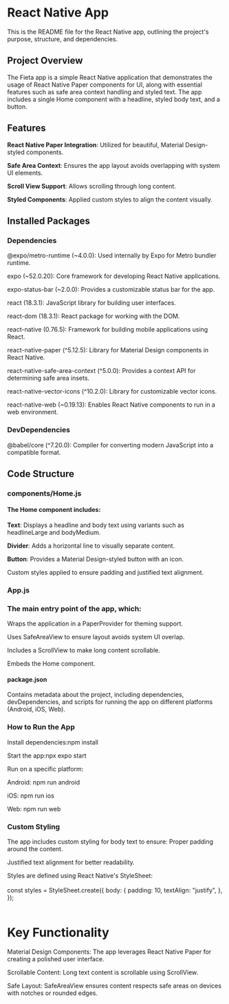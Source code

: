 <h1>React Native App</h1> 

This is the README file for the  React Native app, outlining the project's purpose, structure, and dependencies.</br>

<h2>Project Overview</h2>

<p>The Fieta app is a simple React Native application that demonstrates the usage of React Native Paper components for UI, along with essential features such as safe area context handling and styled text. The app includes a single Home component with a headline, styled body text, and a button.</p>

<h2>Features</h2>

<b>React Native Paper Integration</b>: Utilized for beautiful, Material Design-styled components.<br/>

<b>Safe Area Context</b>: Ensures the app layout avoids overlapping with system UI elements.</br>

<b>Scroll View Support</b>: Allows scrolling through long content.</br>

<b>Styled Components</b>: Applied custom styles to align the content visually.

<h2>Installed Packages</h2>

<h3>Dependencies</h3>

@expo/metro-runtime (~4.0.0): Used internally by Expo for Metro bundler runtime.

expo (~52.0.20): Core framework for developing React Native applications.

expo-status-bar (~2.0.0): Provides a customizable status bar for the app.

react (18.3.1): JavaScript library for building user interfaces.

react-dom (18.3.1): React package for working with the DOM.

react-native (0.76.5): Framework for building mobile applications using React.

react-native-paper (^5.12.5): Library for Material Design components in React Native.

react-native-safe-area-context (^5.0.0): Provides a context API for determining safe area insets.

react-native-vector-icons (^10.2.0): Library for customizable vector icons.

react-native-web (~0.19.13): Enables React Native components to run in a web environment.

<h3>DevDependencies</h3>

@babel/core (^7.20.0): Compiler for converting modern JavaScript into a compatible format.

<h2>Code Structure</h2>

<h3>components/Home.js</h3>

<h4>The Home component includes:</h4>

<strong>Text</strong>: Displays a headline and body text using variants such as headlineLarge and bodyMedium.<br/>

<strong>Divider</strong>: Adds a horizontal line to visually separate content.<br/>

<strong>Button</strong>: Provides a Material Design-styled button with an icon.<br/>

Custom styles applied to ensure padding and justified text alignment.

<h3>App.js</h3>

<h3>The main entry point of the app, which:</h3>

Wraps the application in a PaperProvider for theming support.<br/>

Uses SafeAreaView to ensure layout avoids system UI overlap.<br/>

Includes a ScrollView to make long content scrollable.<br/>

Embeds the Home component.<br/>

<h4>package.json</h4>

Contains metadata about the project, including dependencies, devDependencies, and scripts for running the app on different platforms (Android, iOS, Web).<br/>


<h3>How to Run the App</h3>

Install dependencies:npm install<br/>

Start the app:npx expo start<br/>

Run on a specific platform:<br/>

Android: npm run android<br/>

iOS: npm run ios<br/>

Web: npm run web<br/>

<h3>Custom Styling</h3>

The app includes custom styling for body text to ensure:
Proper padding around the content.<br/>

Justified text alignment for better readability.<br/>

Styles are defined using React Native's StyleSheet:<br/><br/>
const styles = StyleSheet.create({
  body: {
    padding: 10,
    textAlign: "justify",
  },
});
<br/>
<br/>

<h1>Key Functionality</h1>

Material Design Components: The app leverages React Native Paper for creating a polished user interface.<br/>

Scrollable Content: Long text content is scrollable using ScrollView.<br/>

Safe Layout: SafeAreaView ensures content respects safe areas on devices with notches or rounded edges.<br/>




